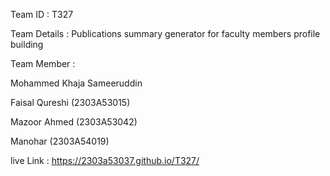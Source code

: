 Team ID : T327

Team Details : Publications summary generator for faculty members profile building

Team Member : 

Mohammed Khaja Sameeruddin

Faisal Qureshi (2303A53015) 

Mazoor Ahmed (2303A53042) 

Manohar (2303A54019)

live Link : https://2303a53037.github.io/T327/
